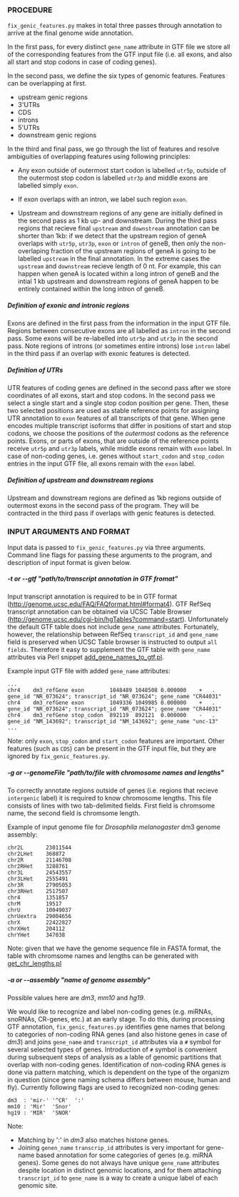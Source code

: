 
### PROCEDURE

`fix_genic_features.py` makes in total three passes through annotation to
arrive at the final genome wide annotation.

In the first pass, for every distinct `gene_name` attribute in GTF file we
store all of the corresponding features from the GTF input file (i.e. all
exons, and also all start and stop codons in case of coding genes).

In the second pass, we define the six types of genomic features. Features can
be overlapping at first.

 - upstream genic regions
 - 3'UTRs
 - CDS
 - introns
 - 5'UTRs
 - downstream genic regions

In the third and final pass, we go through the list of features and resolve
ambiguities of overlapping features using following principles:

- Any exon outside of outermost start codon is labelled `utr5p`, outside of the
  outermost stop codon is labelled `utr3p` and middle exons are labelled simply
  `exon`.

- If exon overlaps with an intron, we label such region `exon`.

- Upstream and downstream regions of any gene are initially defined in the
  second pass as 1 kb up- and downstream. During the third pass regions that
  recieve final `upstream` and `downstream` annotation can be shorter than 1kb:
  if we detect that the upstream region of geneA overlaps with `utr5p`,
  `utr3p`, `exon` or `intron` of geneB, then only the non-overlaping fraction
  of the upstream regions of geneA is going to be labelled `upstream` in the
  final annotation. In the extreme cases the `upstream` and `downstream`
  recieve length of 0 nt. For example, this can happen when geneA is located
  within a long intron of geneB and the intial 1 kb upstream and downstream
  regions of geneA happen to be entirely contained within the long intron of
  geneB.


##### Definition of exonic and intronic regions

Exons are defined in the first pass from the information in the input GTF file.
Regions between consecutive exons are all labelled as `intron` in the second
pass. Some exons will be re-labelled into `utr5p` and `utr3p` in the second
pass. Note regions of introns (or sometimes entire introns) lose `intron` label
in the third pass if an overlap with exonic features is detected.

##### Definition of UTRs

UTR features of coding genes are defined in the second pass after we store
coordinates of all exons, start and stop codons. In the second pass we select a
single start and a single stop codon position per gene. Then, these two
selected positions are used as stable reference points for assigning UTR
annotation to `exon` features of all transcripts of that gene.  When gene
encodes multiple transcript isoforms that differ in positions of start and stop
codons, we choose the positions of the *outermost* codons as the reference
points. Exons, or parts of exons, that are outside of the reference points
receive `utr5p` and `utr3p` labels, while middle exons remain with `exon`
label. In case of non-coding genes, i.e. genes without `start_codon` and
`stop_codon` entries in the input GTF file, all exons remain with the `exon`
label.

##### Definition of upstream and downstream regions

Upstream and downstream regions are defined as 1kb regions outside of outermost
exons in the second pass of the program. They will be contracted in the third
pass if overlaps with genic features is detected.

### INPUT ARGUMENTS AND FORMAT 

Input data is passed to `fix_genic_features.py` via three arguments.  Command
line flags for passing these arguments to the program, and description of input
format is given below.

##### -t or --gtf "path/to/transcript annotation in GTF fromat"

Input transcript annotation is required to be in GTF format
(http://genome.ucsc.edu/FAQ/FAQformat.html#format4). GTF RefSeq transcript
annotation can be obtained via UCSC Table Browser
(http://genome.ucsc.edu/cgi-bin/hgTables?command=start). Unfortunately the
default GTF table does not include `gene_name` attributes. Fortunately,
however, the relationship between RefSeq `transcript_id` and `gene_name` field
is preserved when UCSC Table browser is instructed to output `all fields`.
Therefore it easy to supplement the GTF table with `gene_name` attributes via
Perl snippet
[add_gene_names_to_gtf.pl](https://github.com/getopt/EXPRESSION_BY_FEATURE/blob/master/bin/add_gene_names_to_gtf.pl). 

Example input GTF file with added `gene_name` attributes:

```
...
chr4    dm3_refGene exon        1048489 1048508 0.000000    +   .   gene_id "NR_073624"; transcript_id "NR_073624"; gene_name "CR44031" 
chr4    dm3_refGene exon        1049336 1049985 0.000000    +   .   gene_id "NR_073624"; transcript_id "NR_073624"; gene_name "CR44031" 
chr4    dm3_refGene stop_codon  892119  892121  0.000000    -   .   gene_id "NM_143692"; transcript_id "NM_143692"; gene_name "unc-13" 
...
```

Note: only `exon`, `stop_codon` and `start_codon` features are important. Other
features (such as `CDS`) can be present in the GTF input file, but they are
ignored by `fix_genic_features.py`.

##### -g or --genomeFile "path/to/file with chromosome names and lengths"

To correctly annotate regions outside of genes (i.e. regions that recieve
`intergenic` label) it is required to know chromosome lengths. This file 
consists of lines with two tab-delimited fields. First field is chromsome
name, the second field is chromsome length. 

Example of input genome file for *Drosophila melanogaster* dm3 genome assembly:

```
chr2L       23011544
chr2LHet    368872
chr2R       21146708
chr2RHet    3288761
chr3L       24543557
chr3LHet    2555491
chr3R       27905053
chr3RHet    2517507
chr4        1351857
chrM        19517
chrU        10049037
chrUextra   29004656
chrX        22422827
chrXHet     204112
chrYHet     347038
```
Note: given that we have the genome sequence file in FASTA format, the table
with chromsome names and lengths can be generated with
[get_chr_lengths.pl](https://github.com/getopt/FASTA_TOOLS/blob/master/get_chr_lengths.pl)


##### -a or --assembly "name of genome assembly"

Possible values here are *dm3*, *mm10* and *hg19*. 

We would like to recognize and label non-coding genes (e.g. miRNAs, snoRNAs,
CR-genes, etc.) at an early stage. To do this, during processing GTF
annotation, `fix_genic_features.py` identifies gene names that belong to
categories of non-coding RNA genes (and also histone genes in case of *dm3*)
and joins `gene_name` and `transcript_id` attributes via a `#` symbol for
several selected types of genes. Introduction of `#` symbol is convenient
during subsequent steps of analysis as a lable of genomic partitions that
overlap with non-coding genes. Identification of non-coding RNA genes is done
via pattern matching, which is dependent on the type of the organizm in
question (since gene naming schema differs between mouse, human and fly).
Currently following flags are used to recognized non-coding genes:

```
dm3  : 'mir-' '^CR'  ':' 
mm10 : 'Mir'  'Snor'
hg19 : 'MIR'  'SNOR'
```

Note:
- Matching by ':' in *dm3* also matches histone genes.
- Joining `genen_name` `transcrip_id` attributes is very important for
  gene-name based annotation for some categories of genes (e.g. miRNA genes).
  Some genes do not always have unique `gene_name` attributes despite location
  in distinct genomic locations, and for them attaching `transcript_id` to
  `gene_name` is a way to create a unique label of each genomic site.
